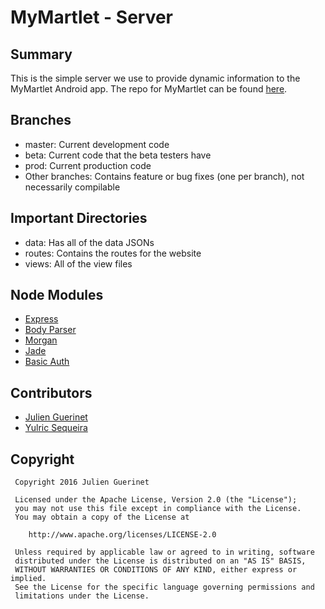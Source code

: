 # MyMartlet - Server

## Summary
This is the simple server we use to provide dynamic information to the MyMartlet Android app.
The repo for MyMartlet can be found [here](https://github.com/jguerinet/MyMartlet).

## Branches
* master: Current development code
* beta: Current code that the beta testers have
* prod: Current production code
* Other branches: Contains feature or bug fixes (one per branch), not necessarily compilable

## Important Directories
* data: Has all of the data JSONs
* routes: Contains the routes for the website
* views: All of the view files

## Node Modules
* [Express](https://github.com/expressjs/express)
* [Body Parser](https://github.com/expressjs/body-parser)
* [Morgan](https://github.com/expressjs/morgan)
* [Jade](http://jade-lang.com/)
* [Basic Auth](https://github.com/jshttp/basic-auth)

## Contributors
* [Julien Guerinet](https://github.com/jguerinet)
* [Yulric Sequeira](https://github.com/yulric)

## Copyright
	 Copyright 2016 Julien Guerinet

	 Licensed under the Apache License, Version 2.0 (the "License");
	 you may not use this file except in compliance with the License.
	 You may obtain a copy of the License at

	    http://www.apache.org/licenses/LICENSE-2.0

	 Unless required by applicable law or agreed to in writing, software
	 distributed under the License is distributed on an "AS IS" BASIS,
	 WITHOUT WARRANTIES OR CONDITIONS OF ANY KIND, either express or implied.
	 See the License for the specific language governing permissions and
	 limitations under the License.
